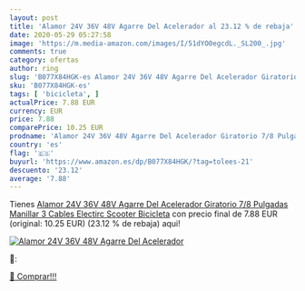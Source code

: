 ```yaml
---
layout: post
title: 'Alamor 24V 36V 48V Agarre Del Acelerador al 23.12 % de rebaja'
date: 2020-05-29 05:27:58
image: 'https://m.media-amazon.com/images/I/51dYO0egcdL._SL200_.jpg'
comments: true
category: ofertas
author: ring
slug: 'B077X84HGK-es Alamor 24V 36V 48V Agarre Del Acelerador Giratorio 7/8...'
sku: 'B077X84HGK-es'
tags: [ 'bicicleta', ]
actualPrice: 7.88 EUR
currency: EUR
price: 7.88
comparePrice: 10.25 EUR
prodname: 'Alamor 24V 36V 48V Agarre Del Acelerador Giratorio 7/8 Pulgadas Manillar 3 Cables Electirc Scooter Bicicleta'
country: 'es'
flag: '🇪🇸'
buyurl: 'https://www.amazon.es/dp/B077X84HGK/?tag=tolees-21'
descuento: '23.12'
average: '7.88'
---
```


Tienes [Alamor 24V 36V 48V Agarre Del Acelerador Giratorio 7/8 Pulgadas Manillar 3 Cables Electirc Scooter Bicicleta](https://www.amazon.es/dp/B077X84HGK/?tag=tolees-21) con precio final de  7.88 EUR (original: 10.25 EUR) (23.12 %  de rebaja) aqui!

[![Alamor 24V 36V 48V Agarre Del Acelerador](https://m.media-amazon.com/images/I/51dYO0egcdL._SL200_.jpg)](https://www.amazon.es/dp/B077X84HGK/?tag=tolees-21)

🔎:


[🛒 Comprar!!!](https://www.amazon.es/dp/B077X84HGK/?tag=tolees-21)
